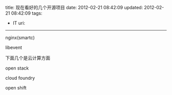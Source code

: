title: 现在看好的几个开源项目
date: 2012-02-21 08:42:09
updated: 2012-02-21 08:42:09
tags: 
 - IT
uri: 
---

nginx(smartc)

libevent

下面几个是云计算方面

open stack

cloud foundry

open shift